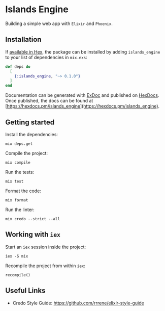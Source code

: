 # Islands Engine

Building a simple web app with `Elixir` and `Phoenix`.

## Installation

If [available in Hex](https://hex.pm/docs/publish), the package can be installed
by adding `islands_engine` to your list of dependencies in `mix.exs`:

```elixir
def deps do
  [
    {:islands_engine, "~> 0.1.0"}
  ]
end
```

Documentation can be generated with [ExDoc](https://github.com/elixir-lang/ex_doc)
and published on [HexDocs](https://hexdocs.pm). Once published, the docs can
be found at [https://hexdocs.pm/islands_engine](https://hexdocs.pm/islands_engine).

## Getting started

Install the dependencies:

    mix deps.get

Compile the project:

    mix compile

Run the tests:

    mix test

Format the code:

    mix format

Run the linter:

    mix credo --strict --all

## Working with `iex`

Start an `iex` session inside the project:

    iex -S mix

Recompile the project from within `iex`:

    recompile()

## Useful Links

- Credo Style Guide: https://github.com/rrrene/elixir-style-guide